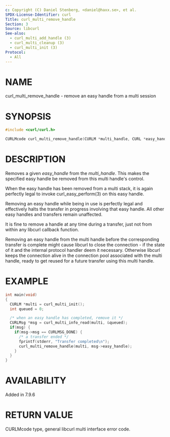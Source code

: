 ```yaml
---
c: Copyright (C) Daniel Stenberg, <daniel@haxx.se>, et al.
SPDX-License-Identifier: curl
Title: curl_multi_remove_handle
Section: 3
Source: libcurl
See-also:
  - curl_multi_add_handle (3)
  - curl_multi_cleanup (3)
  - curl_multi_init (3)
Protocol:
  - All
---
```


# NAME

curl_multi_remove_handle - remove an easy handle from a multi session

# SYNOPSIS

~~~c
#include <curl/curl.h>

CURLMcode curl_multi_remove_handle(CURLM *multi_handle, CURL *easy_handle);
~~~

# DESCRIPTION

Removes a given *easy_handle* from the *multi_handle*. This makes the
specified easy handle be removed from this multi handle's control.

When the easy handle has been removed from a multi stack, it is again
perfectly legal to invoke curl_easy_perform(3) on this easy handle.

Removing an easy handle while being in use is perfectly legal and effectively
halts the transfer in progress involving that easy handle. All other easy
handles and transfers remain unaffected.

It is fine to remove a handle at any time during a transfer, just not from
within any libcurl callback function.

Removing an easy handle from the multi handle before the corresponding
transfer is complete might cause libcurl to close the connection - if the
state of it and the internal protocol handler deem it necessary. Otherwise
libcurl keeps the connection alive in the connection pool associated with the
multi handle, ready to get reused for a future transfer using this multi
handle.

# EXAMPLE

~~~c
int main(void)
{
  CURLM *multi = curl_multi_init();
  int queued = 0;

  /* when an easy handle has completed, remove it */
  CURLMsg *msg = curl_multi_info_read(multi, &queued);
  if(msg) {
    if(msg->msg == CURLMSG_DONE) {
      /* a transfer ended */
      fprintf(stderr, "Transfer completed\n");
      curl_multi_remove_handle(multi, msg->easy_handle);
    }
  }
}
~~~

# AVAILABILITY

Added in 7.9.6

# RETURN VALUE

CURLMcode type, general libcurl multi interface error code.
